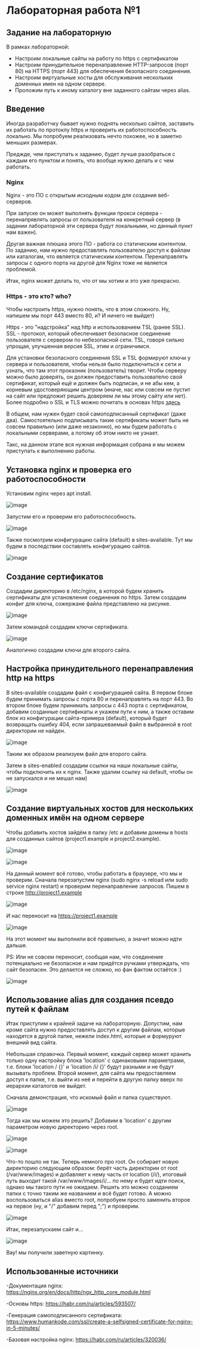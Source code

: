 # Лабораторная работа №1

## Задание на лабораторную

В рамках лабораторной:
- Настроим локальные сайты на работу по https c сертификатом
- Настроим принудительное перенаправление HTTP-запросов (порт 80) на HTTPS (порт 443) для обеспечения безопасного соединения.
- Настроим виртуальные хосты для обслуживания нескольких доменных имен на одном сервере.
- Проложим путь к иному каталогу вне заданного сайтам через alias.

## Введение

Иногда разработчку бывает нужно поднять несколько сайтов, заставить их работать по протоклу https и проверить их работоспособность локально. Мы попробуем реализовать нечто похожее, но в заметно меньших размерах.

Преджде, чем приступать к заданию, будет лучше разобраться с каждым его пунктом и понять, что вообще нужно делать и с чем работать.

### Nginx

Nginx - это ПО с открытым исходным кодом для создания веб-серверов. 

При запуске он может выполнять функции прокси сервера - перенапрявлять запросы от пользователя на конкретный сервер (в задании лабораторной эти сервера будут локальными, но данный пункт нам важен).

Другая важная плюшка этого ПО - работа со статическим контентом. По заданию, нам нужно предоставлять пользователю доступ к файлам или каталогам, что является статическим контентом.
Перенаправлять запросы с одного порта на другой для Nginx тоже не является проблемой.

Итак, nginx может делать то, что от мы хотим и это уже прекрасно.

### Https - это кто? who?

Чтобы настроить https, нужно понять, что в этом сложного. Ну, напишем мы порт 443 вместо 80, и?
И ничего не выйдет)

Https - это "надстройка" над http и использованием TSL (ранее SSL). SSL - протокол, который обеспечивает безопасное соединение пользователя с сервером по небезопасной сети. TSL, говоря сильно упрощая, улучшенная версия SSL, этим и ограничимся.

Для установки безопасного соединения SSL и TSL формируют ключи у сервера и пользователя, чтобы нельзя было подключиться к сети и узнать, что там этот проказник (пользователь) творит. Чтобы серверу можно было доверять, он должен предоставить пользователю свой сертификат, который ещё и должен быть подписан, и не абы кем, а корневым удостоверяющим центром (иначе, нас или совсем не пустит на сайт или предложит решить доверяем ли мы этому сайту или нет). Более подробно о SSL и TLS можно почитать в основах https [здесь](#использованные-источники)

В общем, нам нужен будет свой самоподписанный сертификат (даже два). Самостоятельно подписывать такие сертификаты может быть не совсем правильно (или даже незаконно), но мы будем работать с локальными серверами, а потому об этом никто не узнает.

Такс, на данном этапе вся нужная информация собрана и мы можем приступать к выполнению работы.

## Установка nginx и проверка его работоспособности

Установим nginx через apt install.

![image](photos/1.jpg)

Запустим его и проверим его работоспособность.

![image](photos/2.jpg)

Также посмотрим конфигурацию сайта (default) в sites-available. Тут мы будем в последствии составлять конфигурацию сайтов.

![image](photos/3.jpg)

## Создание сертификатов

Создадим директорию в /etc/nginx, в которой будем хранить сертификаты для установления соединения по https. 
Затем создадим конфиг для ключа, сожержане файла представлено на рисунке.

![image](photos/4.jpg)

Затем командой создадим ключи сертификата.

![image](photos/5.jpg)

Аналогично создадим ключи для второго сайта.

## Настройка принудительного перенаправления http на https

В sites-available создадим файл с конфигурацией сайта. В первом блоке будем принимать запросы с порта 80 и перенаправлять на порт 443. Во втором блоке будем принимать запросы с 443 порта с сертификатом, добавим созданные сертификаты и укажем пути к ним, а также оставим блок из конфигурации сайта-примера (default), который будет возвращать ошибку 404, если запрашеваемый файл в выбранной в root директории не найден.

![image](photos/6.jpg)

Таким же образом реализуем файл для второго сайта.

Затем в sites-enabled создадим ссылки на наши локальные сайты, чтобы подключить их к nginx. Также удалим ссылку на default, чтобы он не запускался и не мешал нам)

![image](photos/7.jpg)

## Создание виртуальных хостов для нескольких доменных имён на одном сервере

Чтобы добавить хостов зайдём в папку /etc и добавим домены в hosts для созданных сайтов (project1.example и project2.example).

![image](photos/12.jpg)

![image](photos/8.jpg)

На данный момент всё готово, чтобы работать в браузере, что мы и проверим. Сначала перезапустим nginx (sudo nginx -s reload или sudo service nginx restart) и проверим перенаправление запросов. Пишем в строке http://project1.example

![image](photos/9.jpg)

И нас переносит на https://project1.example

![image](photos/10.jpg)

На этот момент мы выполнили всё правильно, а значит можно идти дальше.

PS: Или не совсем переносит, сообщая нам, что соединение потенциально не безопасное и нам придётся ручками утверждать, что сайт безопасен. Это делается не сложно, но фан фактом остаётся :)

![image](photos/11.jpg)

## Использование alias для создания псевдо путей к файлам

Итак приступим к крайней задаче на лабораторную. Допустим, нам кроме сайта нужно предоставлять доступ к другим файлам, которые находятся в другой папке, нежели index.html, которые и формуруют внешний вид сайта. 

Небольшая справочка. Первый момент, каждый сервер может хранить только одну настройку блока 'location' с одинаковыми параметрами, т.е. блоки 'location / {}' и 'location /i/ {}' будут разными и не будут вызывать проблем. Второй момент, для сайта мы предоставляем доступ к папке, т.е. выйти из неё и перейти в другую папку вверх по иерархии каталогов не выйдет.

Сначала демонстрация, что искомый файл и папка существуют.

![image](photos/14.jpg)

Тогда как мы можем это решить? Добавим в 'location' с другим параметром новую директорию через root.

![image](photos/13.jpg)

![image](photos/15.jpg)

Что-то пошло не так. Теперь немного про root. Он собирает новую директорию следующим образом: берёт часть директории от root (/var/www/images) и добавляет к нему часть от location (/i/), итоговый путь выходит такой /var/www/images/i/... по нему и будет идти поиск, однако мы такого пути не ожидаем. Решить это можно созданием папки с точно таким же названием и всё будет готово. А можно воспользоваться alias вместо root, попробуем просто заменить второе на первое (ну, и "/" добавим перед ";")  и проверим.

![image](photos/16.jpg)

Итак, перезапускаем сайт и...

![image](photos/17.jpg)

Вау! мы получили заветную картинку.

## Использованные источники
-Документация nginx: https://nginx.org/en/docs/http/ngx_http_core_module.html

-Основы https: https://habr.com/ru/articles/593507/

-Генерация самоподписанного сертификата: https://www.humankode.com/ssl/create-a-selfsigned-certificate-for-nginx-in-5-minutes/

-Базовая настройка nginx: https://habr.com/ru/articles/320036/
